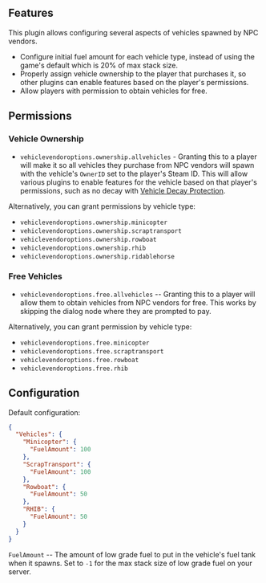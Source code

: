 ## Features

This plugin allows configuring several aspects of vehicles spawned by NPC vendors.

- Configure initial fuel amount for each vehicle type, instead of using the game's default which is 20% of max stack size.
- Properly assign vehicle ownership to the player that purchases it, so other plugins can enable features based on the player's permissions.
- Allow players with permission to obtain vehicles for free.

## Permissions

### Vehicle Ownership

- `vehiclevendoroptions.ownership.allvehicles` - Granting this to a player will make it so all vehicles they purchase from NPC vendors will spawn with the vehicle's `OwnerID` set to the player's Steam ID. This will allow various plugins to enable features for the vehicle based on that player's permissions, such as no decay with [Vehicle Decay Protection](https://umod.org/plugins/vehicle-decay-protection).

Alternatively, you can grant permissions by vehicle type:

- `vehiclevendoroptions.ownership.minicopter`
- `vehiclevendoroptions.ownership.scraptransport`
- `vehiclevendoroptions.ownership.rowboat`
- `vehiclevendoroptions.ownership.rhib`
- `vehiclevendoroptions.ownership.ridablehorse`

### Free Vehicles

- `vehiclevendoroptions.free.allvehicles` -- Granting this to a player will allow them to obtain vehicles from NPC vendors for free. This works by skipping the dialog node where they are prompted to pay.

Alternatively, you can grant permission by vehicle type:

- `vehiclevendoroptions.free.minicopter`
- `vehiclevendoroptions.free.scraptransport`
- `vehiclevendoroptions.free.rowboat`
- `vehiclevendoroptions.free.rhib`

## Configuration

Default configuration:
```json
{
  "Vehicles": {
    "Minicopter": {
      "FuelAmount": 100
    },
    "ScrapTransport": {
      "FuelAmount": 100
    },
    "Rowboat": {
      "FuelAmount": 50
    },
    "RHIB": {
      "FuelAmount": 50
    }
  }
}
```

`FuelAmount` -- The amount of low grade fuel to put in the vehicle's fuel tank when it spawns. Set to `-1` for the max stack size of low grade fuel on your server.
